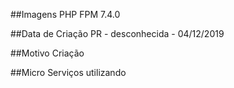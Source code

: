 ##Imagens PHP FPM 7.4.0

##Data de Criação
PR - desconhecida - 04/12/2019

##Motivo Criação

##Micro Serviços utilizando


